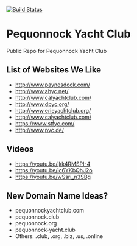 [![Build Status](https://travis-ci.com/acquia-pso/voya_im.svg?token=AXEnPGbazssy8JQYXBRe&branch=master)](https://travis-ci.com/acquia-pso/voya_im)

# Pequonnock Yacht Club
Public Repo for Pequonnock Yacht Club


## List of Websites We Like
* http://www.paynesdock.com/
* http://www.ahyc.net/
* http://www.calyachtclub.com/
* http://www.dpyc.org/
* http://www.erieyachtclub.org/
* http://www.calyachtclub.com/
* https://www.stfyc.com/
* http://www.pyc.de/

## Videos
* https://youtu.be/jkk4RMSPI-4
* https://youtu.be/lc6YKbQhJ2o
* https://youtu.be/wSsri_n3SBg

## New Domain Name Ideas?
* pequonnockyachtclub.com
* pequonnock.club
* pequonnock.org
* pequonnock-yacht.club
* Others: .club, .org, .biz, .us, .online
